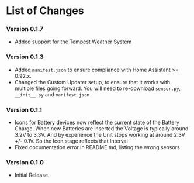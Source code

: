 # List of Changes

### Version 0.1.7
* Added support for the Tempest Weather System

### Version 0.1.3
* Added `manifest.json` to ensure compliance with Home Assistant >= 0.92.x. 
* Changed the Custom Updater setup, to ensure that it works with multiple files going forward. You will need to re-download `sensor.py`, `__init__.py` and `manifest.json` 

### Version 0.1.1
* Icons for Battery devices now reflect the current state of the Battery Charge. When new Batteries are inserted the Voltage is typically around 3.2V to 3.3V. And by experience the Unit stops working at around 2.3V +/- 0.1V. So the Icon stage reflects that Interval
* Fixed documentation error in README.md, listing the wrong sensors

### Version 0.1.0
* Initial Release.
